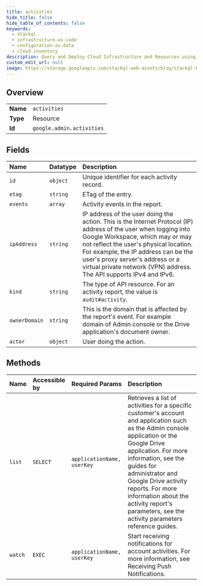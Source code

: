 ```yaml
---
title: activities
hide_title: false
hide_table_of_contents: false
keywords:
  - stackql
  - infrastructure-as-code
  - configuration-as-data
  - cloud inventory
description: Query and Deploy Cloud Infrastructure and Resources using SQL
custom_edit_url: null
image: https://storage.googleapis.com/stackql-web-assets/blog/stackql-blog-post-featured-image.png
---
```

  
    

## Overview
<table><tbody>
<tr><td><b>Name</b></td><td><code>activities</code></td></tr>
<tr><td><b>Type</b></td><td>Resource</td></tr>
<tr><td><b>Id</b></td><td><code>google.admin.activities</code></td></tr>
</tbody></table>

## Fields
| Name | Datatype | Description |
|:-----|:---------|:------------|
| `id` | `object` | Unique identifier for each activity record. |
| `etag` | `string` | ETag of the entry. |
| `events` | `array` | Activity events in the report. |
| `ipAddress` | `string` | IP address of the user doing the action. This is the Internet Protocol (IP) address of the user when logging into Google Workspace, which may or may not reflect the user's physical location. For example, the IP address can be the user's proxy server's address or a virtual private network (VPN) address. The API supports IPv4 and IPv6. |
| `kind` | `string` | The type of API resource. For an activity report, the value is `audit#activity`. |
| `ownerDomain` | `string` | This is the domain that is affected by the report's event. For example domain of Admin console or the Drive application's document owner. |
| `actor` | `object` | User doing the action. |
## Methods
| Name | Accessible by | Required Params | Description |
|:-----|:--------------|:----------------|:------------|
| `list` | `SELECT` | `applicationName, userKey` | Retrieves a list of activities for a specific customer's account and application such as the Admin console application or the Google Drive application. For more information, see the guides for administrator and Google Drive activity reports. For more information about the activity report's parameters, see the activity parameters reference guides.  |
| `watch` | `EXEC` | `applicationName, userKey` | Start receiving notifications for account activities. For more information, see Receiving Push Notifications. |
